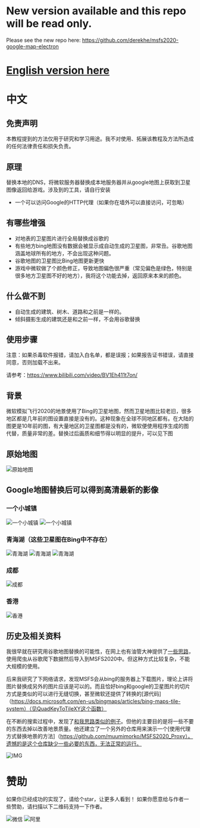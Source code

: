 # New version available and this repo will be read only.

Please see the new repo here: https://github.com/derekhe/msfs2020-google-map-electron

# [English version here](./README.EN.md)

# 中文
## 免责声明

本教程提到的方法仅用于研究和学习用途。我不对使用、拓展该教程及方法所造成的任何法律责任和损失负责。

## 原理

替换本地的DNS，将微软服务器替换成本地服务器并从google地图上获取到卫星图像返回给游戏。涉及到的工具，请自行安装
* 一个可以访问Google的HTTP代理（如果你在墙外可以直接访问，可忽略）

## 有哪些增强

* 对地表的卫星图片进行全局替换成谷歌的
* 有些地方bing地图没有数据会被显示成自动生成的卫星图，非常丑。谷歌地图涵盖地球所有的地方，不会出现这种问题。
* 谷歌地图的卫星图比Bing地图更新更快
* 游戏中微软做了个颜色修正，导致地图偏色很严重（常见偏色是绿色，特别是很多地方卫星图不好的地方），我将这个功能去掉，返回原来本来的颜色。

## 什么做不到
* 自动生成的建筑、树木、道路和之前是一样的。
* 倾斜摄影生成的建筑还是和之前一样，不会用谷歌替换

## 使用步骤

注意：如果杀毒软件报错，请加入白名单，都是误报；如果报告证书错误，请直接同意，否则加载不出来。

请参考：https://www.bilibili.com/video/BV1Eh411t7on/

## 背景

微软模拟飞行2020的地景使用了Bing的卫星地图，然而卫星地图比较老旧，很多地区都是几年前的图设置直接是没有的。这种现象在全球不同地区都有。在大陆的图更是10年前的图，有大量地区的卫星图都是没有的，微软便使用程序生成的图代替，质量非常的差。替换过后画质和细节得以明显的提升，可以见下图

## 原始地图
![原始地图](./doc/compare-1.jpg)

## Google地图替换后可以得到高清最新的影像

### 一个小城镇
![一个小城镇](./doc/compare-2.jpg)
![一个小城镇](./doc/compare-3.png)

### 青海湖（这些卫星图在Bing中不存在）

![青海湖](./doc/lake.jpg)
![青海湖](./doc/lake-2.jpg)
![青海湖](./doc/lake-3.jpg)

### 成都

![成都](./doc/chengdu.png)

### 香港

![香港](./doc/hongkong.jpg)


## 历史及相关资料

我很早就在研究用谷歌地图替换的可能性，在网上也有油管大神提供了[一些思路](https://flightsim.to/file/4074/google-earth-decoder-optimisation-tools?__cf_chl_jschl_tk__=pmd_2902fb008a3441de2f812b093625596ad796f737-1628304162-0-gqNtZGzNAk2jcnBszQjO)，使用爬虫从谷歌爬下数据然后导入到MSFS2020中。但这种方式比较复杂，不能大规模的使用。

后来我研究了下网络请求，发现MSFS会从bing的服务器上下载图片，理论上讲将图片替换成另外的图片应该是可以的。而且恰好bing和google的卫星图片的切片方式是类似的可以进行无缝切换，甚至微软还提供了转换的[源代码]（https://docs.microsoft.com/en-us/bingmaps/articles/bing-maps-tile-system）（见QuadKeyToTileXY这个函数）

在不断的搜索过程中，发现了[和我思路类似的例子](
https://github.com/muumimorko/MSFS2020_CGLTools/issues/2#issuecomment-762232597)。但他的主要目的是将一些不要的东西去掉以改善地景质量。他还建立了一个另外的仓库用来演示一个[使用代理方式替换地景的方法]（https://github.com/muumimorko/MSFS2020_Proxy）。遗憾的是这个仓库缺少一些必要的东西，无法正常的运行。

![IMG](https://user-images.githubusercontent.com/9518369/104909810-173dfb00-5991-11eb-8e17-4063deb7ab8f.jpg)

# 赞助

如果你已经成功的实现了，请给个star，让更多人看到！
如果你愿意给与作者一些赞助，请扫描以下二维码支持一下作者。

![微信](./doc/mm_reward_qrcode_1628320842310.png)
![阿里](./doc/1628320893.jpg)
